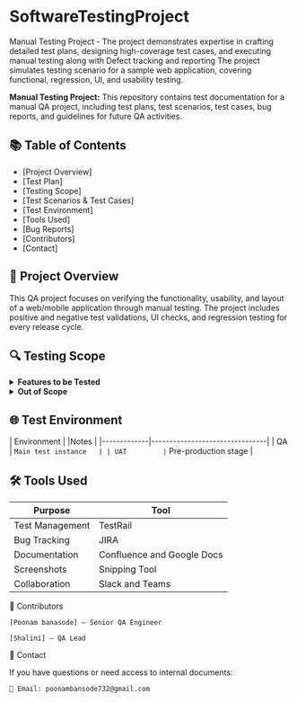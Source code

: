 # SoftwareTestingProject
Manual Testing Project - The project demonstrates expertise in crafting detailed test plans, designing high-coverage test cases, and executing manual testing along with Defect tracking and reporting  The project simulates testing scenario for a sample web application, covering functional, regression, UI, and usability testing.

<strong>Manual Testing Project:</strong>
This repository contains test documentation for a manual QA project, including test plans, test scenarios, test cases, bug reports, and guidelines for future QA activities.

## 📚 Table of Contents

- [Project Overview]
- [Test Plan]
- [Testing Scope]
- [Test Scenarios & Test Cases]
- [Test Environment]
- [Tools Used]
- [Bug Reports]
- [Contributors]
- [Contact]


## 📘 Project Overview

This QA project focuses on verifying the functionality, usability, and layout of a web/mobile application through manual testing. The project includes positive and negative test validations, UI checks, and regression testing for every release cycle.


## 🔍 Testing Scope

<details>
<summary><strong>Features to be Tested</strong></summary>

- User Registration/Login
- Profile Management
- Form Validation
- Navigation & UI Layout
- Data Submission and Response
- Mobile Responsiveness
</details>

<details>
<summary><strong>Out of Scope</strong></summary>

- Performance Testing
- Backend API Testing
- Security Testing
</details>


## 🌐 Test Environment

| Environment |        |Notes               |
|-------------|--------------------------------|
| QA          | ` Main test instance   |
| UAT         | ` Pre-production stage |


## 🛠️ Tools Used

| Purpose           | Tool          |
|-------------------|---------------|
| Test Management   | TestRail
| Bug Tracking      | JIRA 
| Documentation     | Confluence and Google Docs 
| Screenshots       | Snipping Tool 
| Collaboration     | Slack and Teams 


👥 Contributors

    [Poonam banasode] – Senior QA Engineer

    [Shalini] – QA Lead

📩 Contact

If you have questions or need access to internal documents:

    📧 Email: poonambansode732@gmail.com


